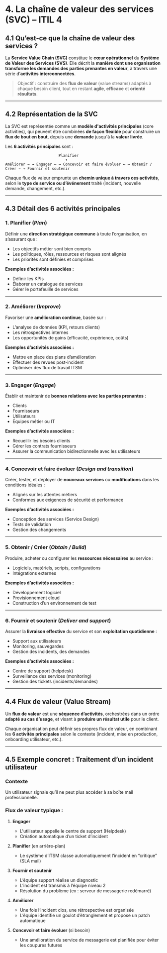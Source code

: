 # 4. La chaîne de valeur des services (SVC) – ITIL 4

## 4.1 Qu’est-ce que la chaîne de valeur des services ?

La **Service Value Chain (SVC)** constitue le **cœur opérationnel** du **Système de Valeur des Services (SVS)**. Elle décrit la **manière dont une organisation transforme les demandes des parties prenantes en valeur**, à travers une série d’**activités interconnectées**.

> Objectif : construire des **flux de valeur** (value streams) adaptés à chaque besoin client, tout en restant **agile**, **efficace** et **orienté résultats**.

---

## 4.2 Représentation de la SVC

La SVC est représentée comme un **modèle d'activités principales** (core activities), qui peuvent être combinées **de façon flexible** pour construire un **flux de bout en bout**, depuis une **demande** jusqu'à la **valeur livrée**.

Les **6 activités principales** sont :

```
                        Planifier
                           ↑
Améliorer ← → Engager ← → Concevoir et faire évoluer ← → Obtenir / Créer ← → Fournir et soutenir
```

Chaque flux de valeur emprunte un **chemin unique à travers ces activités**, selon le **type de service ou d’événement** traité (incident, nouvelle demande, changement, etc.).

---

## 4.3 Détail des 6 activités principales

### 1. Planifier (*Plan*)

Définir une **direction stratégique commune** à toute l’organisation, en s’assurant que :

* Les objectifs métier sont bien compris
* Les politiques, rôles, ressources et risques sont alignés
* Les priorités sont définies et comprises

**Exemples d’activités associées :**

* Définir les KPIs
* Élaborer un catalogue de services
* Gérer le portefeuille de services

---

### 2. Améliorer (*Improve*)

Favoriser une **amélioration continue**, basée sur :

* L’analyse de données (KPI, retours clients)
* Les rétrospectives internes
* Les opportunités de gains (efficacité, expérience, coûts)

**Exemples d’activités associées :**

* Mettre en place des plans d’amélioration
* Effectuer des revues post-incident
* Optimiser des flux de travail ITSM

---

### 3. Engager (*Engage*)

Établir et maintenir de **bonnes relations avec les parties prenantes** :

* Clients
* Fournisseurs
* Utilisateurs
* Équipes métier ou IT

**Exemples d’activités associées :**

* Recueillir les besoins clients
* Gérer les contrats fournisseurs
* Assurer la communication bidirectionnelle avec les utilisateurs

---

### 4. Concevoir et faire évoluer (*Design and transition*)

Créer, tester, et déployer de **nouveaux services** ou **modifications** dans les conditions idéales :

* Alignés sur les attentes métiers
* Conformes aux exigences de sécurité et performance

**Exemples d’activités associées :**

* Conception des services (Service Design)
* Tests de validation
* Gestion des changements

---

### 5. Obtenir / Créer (*Obtain / Build*)

Produire, acheter ou configurer les **ressources nécessaires** au service :

* Logiciels, matériels, scripts, configurations
* Intégrations externes

**Exemples d’activités associées :**

* Développement logiciel
* Provisionnement cloud
* Construction d’un environnement de test

---

### 6. Fournir et soutenir (*Deliver and support*)

Assurer la **livraison effective** du service et son **exploitation quotidienne** :

* Support aux utilisateurs
* Monitoring, sauvegardes
* Gestion des incidents, des demandes

**Exemples d’activités associées :**

* Centre de support (helpdesk)
* Surveillance des services (monitoring)
* Gestion des tickets (incidents/demandes)

---

## 4.4 Flux de valeur (Value Stream)

Un **flux de valeur** est une **séquence d’activités**, orchestrées dans un ordre **adapté au cas d’usage**, et visant à **produire un résultat utile** pour le client.

Chaque organisation peut définir ses propres flux de valeur, en combinant les **6 activités principales** selon le contexte (incident, mise en production, onboarding utilisateur, etc.).

---

## 4.5 Exemple concret : Traitement d’un incident utilisateur

### Contexte

Un utilisateur signale qu’il ne peut plus accéder à sa boîte mail professionnelle.

### Flux de valeur typique :

1. **Engager**

   * L'utilisateur appelle le centre de support (Helpdesk)
   * Création automatique d’un ticket d’incident

2. **Planifier** (en arrière-plan)

   * Le système d’ITSM classe automatiquement l’incident en “critique” (SLA mail)

3. **Fournir et soutenir**

   * L’équipe support réalise un diagnostic
   * L’incident est transmis à l’équipe niveau 2
   * Résolution du problème (ex : serveur de messagerie redémarré)

4. **Améliorer**

   * Une fois l’incident clos, une rétrospective est organisée
   * L’équipe identifie un goulot d’étranglement et propose un patch automatique

5. **Concevoir et faire évoluer** (si besoin)

   * Une amélioration du service de messagerie est planifiée pour éviter les coupures futures

